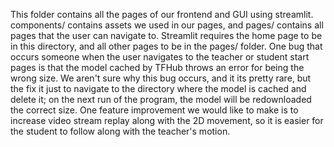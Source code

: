 This folder contains all the pages of our frontend and GUI using streamlit. components/ contains assets we used in our pages, and pages/ contains all pages that the user can navigate to. Streamlit requires the home page to be in this directory, and all other pages to be in the pages/ folder. One bug that occurs someone when the user navigates to the teacher or student start pages is that the model cached by TFHub throws an error for being the wrong size. We aren't sure why this bug occurs, and it its pretty rare, but the fix it just to navigate to the directory where the model is cached and delete it; on the next run of the program, the model will be redownloaded the correct size. One feature improvement we would like to make is to increase video stream replay along with the 2D movement, so it is easier for the student to follow along with the teacher's motion.